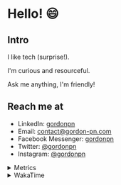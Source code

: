 # Hello! 😄

## Intro

I like tech (surprise!).

I'm curious and resourceful.

Ask me anything, I'm friendly!

## Reach me at

- LinkedIn: [gordonpn](https://www.linkedin.com/in/gordonpn/)
- Email: [contact@gordon-pn.com](mailto:contact@gordon-pn.com)
- Facebook Messenger: [gordonpn](https://www.messenger.com/t/Gordonpn)
- Twitter: [@gordonpn](https://twitter.com/Gordonpn)
- Instagram: [@gordonpn](https://www.instagram.com/gordonpn/)

<details>
  <summary>Metrics</summary>

  <img align="center" src="https://github.com/gordonpn/gordonpn/blob/master/github-metrics.svg" alt="GitHub Metrics">

</details>

<details>
  <summary>WakaTime</summary>

  <!--START_SECTION:waka-->
**I'm an Early 🐤** 

```text
🌞 Morning    178 commits    █████░░░░░░░░░░░░░░░░░░░░   21.63% 
🌆 Daytime    313 commits    █████████░░░░░░░░░░░░░░░░   38.03% 
🌃 Evening    296 commits    █████████░░░░░░░░░░░░░░░░   35.97% 
🌙 Night      36 commits     █░░░░░░░░░░░░░░░░░░░░░░░░   4.37%

```
📅 **I'm Most Productive on Wednesday** 

```text
Monday       128 commits    ████░░░░░░░░░░░░░░░░░░░░░   15.55% 
Tuesday      101 commits    ███░░░░░░░░░░░░░░░░░░░░░░   12.27% 
Wednesday    185 commits    █████░░░░░░░░░░░░░░░░░░░░   22.48% 
Thursday     110 commits    ███░░░░░░░░░░░░░░░░░░░░░░   13.37% 
Friday       124 commits    ███░░░░░░░░░░░░░░░░░░░░░░   15.07% 
Saturday     61 commits     █░░░░░░░░░░░░░░░░░░░░░░░░   7.41% 
Sunday       114 commits    ███░░░░░░░░░░░░░░░░░░░░░░   13.85%

```


📊 **This Week I Spent My Time On** 

```text
💬 Programming Languages: 
Java                     5 hrs 20 mins       ██████████░░░░░░░░░░░░░░░   40.29% 
YAML                     1 hr 57 mins        ███░░░░░░░░░░░░░░░░░░░░░░   14.77% 
Markdown                 1 hr 21 mins        ██░░░░░░░░░░░░░░░░░░░░░░░   10.31% 
TypeScript               1 hr 11 mins        ██░░░░░░░░░░░░░░░░░░░░░░░   8.96% 
Ruby                     48 mins             █░░░░░░░░░░░░░░░░░░░░░░░░   6.05%

🔥 Editors: 
IntelliJ                 7 hrs 38 mins       ██████████████░░░░░░░░░░░   57.67% 
VS Code                  5 hrs 36 mins       ██████████░░░░░░░░░░░░░░░   42.33%

```


 Last Updated on 13/10/2022 16:40:50 UTC
<!--END_SECTION:waka-->
</details>
